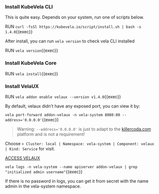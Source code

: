 ### Install KubeVela CLI

This is quite easy. Depends on your system, run one of scripts below.

RUN `curl -fsSl https://kubevela.io/script/install.sh | bash -s 1.4.0`{{exec}}

After install, you can run `vela version` to check vela CLI installed

RUN `vela version`{{exec}}

### Install KubeVela Core

RUN `vela install`{{exec}}

### Install VelaUX

RUN `vela addon enable velaux --version v1.4.0`{{exec}}

By default, velaux didn't have any exposed port, you can view it by:

`vela port-forward addon-velaux -n vela-system 8080:80 --address='0.0.0.0'`{{exec}}

>Warning: `--address='0.0.0.0'` is just to adapt to the [killercoda.com](https://github.com/killercoda/scenario-examples/blob/main/network-traffic/step1.md) platform and is not a requirement!

Choose `> Cluster: local | Namespace: vela-system | Component: velaux | Kind: Service` for visit.

[ACCESS VELAUX]({{TRAFFIC_HOST1_8080}})

`vela logs -n vela-system --name apiserver addon-velaux | grep "initialized admin username"`{{exec}}

If there is no password in logs, you can get it from secret with the name admin in the vela-system namespace.
